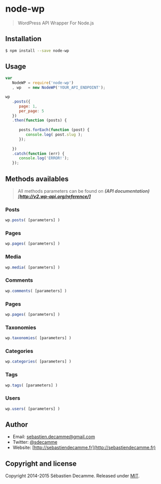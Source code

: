 # node-wp
> WordPress API Wrapper For Node.js

## Installation

```bash
$ npm install --save node-wp
```

## Usage

```javascript
var
   NodeWP = require('node-wp')
   , wp   = new NodeWP('YOUR_API_ENDPOINT');

wp
   .posts({
      page: 1,
      per_page: 5
   })
   .then(function (posts) {
   
      posts.forEach(function (post) {
         console.log( post.slug );
      });
      
   })
   .catch(function (err) {
      console.log('ERROR!');
   });
```

## Methods availables

> All methods parameters can be found on ***(API documentation)[http://v2.wp-api.org/reference/]***

### Posts

```javascript
wp.posts( [parameters] )
```

### Pages

```javascript
wp.pages( [parameters] )
```

### Media

```javascript
wp.media( [parameters] )
```

### Comments

```javascript
wp.comments( [parameters] )
```

### Pages

```javascript
wp.pages( [parameters] )
```

### Taxonomies

```javascript
wp.taxonomies( [parameters] )
```

### Categories

```javascript
wp.categories( [parameters] )
```

### Tags

```javascript
wp.tags( [parameters] )
```

### Users

```javascript
wp.users( [parameters] )
```

## Author

* Email: [sebastien.decamme@gmail.com](mailto:sebastien.decamme@gmail.com)
* Twitter: [@sdecamme](https://twitter.com/sdecamme)
* Website: [http://sebastiendecamme.fr](http://sebastiendecamme.fr)

## Copyright and license

Copyright 2014-2015 Sébastien Decamme. Released under [MIT](http://opensource.org/licenses/MIT).